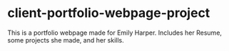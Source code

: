 # client-portfolio-webpage-project

This is a portfolio webpage made for Emily Harper. Includes her Resume, some projects she made, and her skills. 